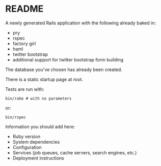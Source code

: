 
# README

A newly generated Rails application with the following already baked in:

* pry
* rspec
* factory girl
* haml
* twitter bootstrap
* additional support for twitter bootstrap form building

The database you've chosen has already been created.

There is a static startup page at root.

Tests are run with:

    bin/rake # with no parameters

or:

    bin/rspec

Information you should add here:

* Ruby version
* System dependencies
* Configuration
* Services (job queues, cache servers, search engines, etc.)
* Deployment instructions

